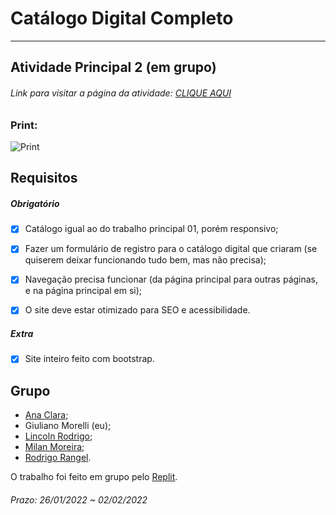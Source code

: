 # Catálogo Digital Completo  

---  

## Atividade Principal 2 (em grupo)  

###### Link para visitar a página da atividade: [CLIQUE AQUI](http://htmlpreview.github.io/?)

### Print:

![Print]()

## Requisitos  

##### Obrigatório  

- [x] Catálogo igual ao do trabalho principal 01, porém responsivo;  

- [x] Fazer um formulário de registro para o catálogo digital que criaram (se quiserem deixar funcionando tudo bem, mas não precisa);  

- [x] Navegação precisa funcionar (da página principal para outras páginas, e na página principal em si);  

- [x] O site deve estar otimizado para SEO e acessibilidade.  

##### Extra  

- [x] Site inteiro feito com bootstrap.  

## Grupo  
- [Ana Clara](https://github.com/acbarbeta);  
- Giuliano Morelli (eu);  
- [Lincoln Rodrigo](https://github.com/LinkolnR);  
- [Milan Moreira](https://github.com/Milan-Cruz);  
- [Rodrigo Rangel](https://github.com/rodrigo-rngl).  

O trabalho foi feito em grupo pelo [Replit](https://replit.com/@lincolnR/Teste).  

###### Prazo: 26/01/2022 ~ 02/02/2022  
